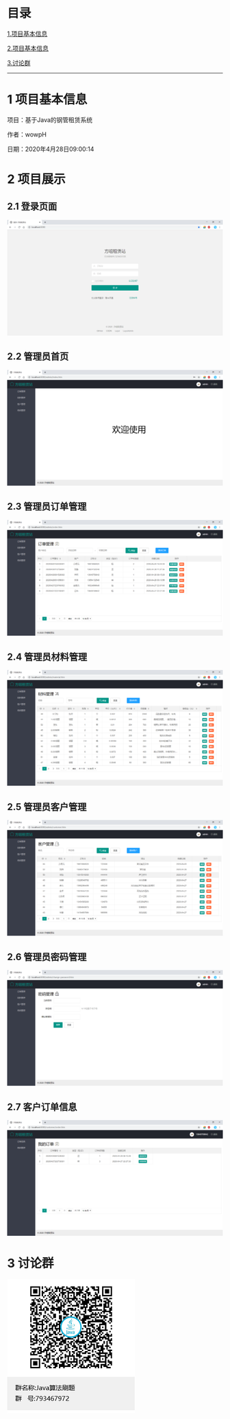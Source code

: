 # 目录

[1.项目基本信息](#1-项目基本信息)

[2.项目基本信息](#2-项目展示)

[3.讨论群](#3-讨论群)

---

# 1 项目基本信息

项目：基于Java的钢管租赁系统

作者：wowpH

日期：2020年4月28日09:00:14

# 2 项目展示

## 2.1 登录页面

![登录页面](项目展示/图片/login.png)

## 2.2 管理员首页

![管理员主页](项目展示/图片/admin-index.png)

## 2.3 管理员订单管理

![管理员订单管理](项目展示/图片/admin-order.png)

## 2.4 管理员材料管理

![管理员材料管理](项目展示/图片/admin-material.png)

## 2.5 管理员客户管理

![管理员客户管理](项目展示/图片/admin-customer.png)

## 2.6 管理员密码管理

![管理员密码管理](项目展示/图片/admin-password.png)

## 2.7 客户订单信息

![客户订单信息](项目展示/图片/customer-order.png)

# 3 讨论群

![讨论群](项目展示/图片/Java算法刷题群聊二维码.png)
